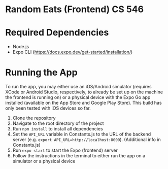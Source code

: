 # Random Eats (Frontend) CS 546

# Required Dependencies
- Node.js
- Expo CLI (https://docs.expo.dev/get-started/installation/)

# Running the App
To run the app, you may either use an iOS/Android simulator (requires XCode or Android Studio, respectively, to already be set up on the machine the frontend is running on) or a physical device with the Expo Go app installed (available on the App Store and Google Play Store). This build has only been tested with iOS devices so far.

1. Clone the repository
2. Navigate to the root directory of the project
3. Run `npm install` to install all dependencies
4. Set the `API_URL` variable in Constants.js to the URL of the backend server (e.g. `export API_URL=http://localhost:8000`). (Additional info in Constants.js)
5. Run `expo start` to start the Expo (frontend) server
6. Follow the instructions in the terminal to either run the app on a simulator or a physical device
